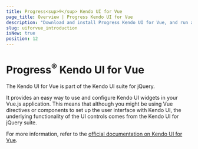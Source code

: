 ```yaml
---
title: Progress<sup>®</sup> Kendo UI for Vue
page_title: Overview | Progress Kendo UI for Vue
description: "Download and install Progress Kendo UI for Vue, and run a sample application."
slug: uiforvue_introduction
isNew: true
position: 12
---
```


# Progress<sup>®</sup> Kendo UI for Vue

The Kendo UI for Vue is part of the Kendo UI suite for jQuery.

It provides an easy way to use and configure Kendo UI widgets in your Vue.js application. This means that although you might be using Vue directives or components to set up the user interface with Kendo UI, the underlying functionality of the UI controls comes from the Kendo UI for jQuery suite.

For more information, refer to the [official documentation on Kendo UI for Vue](https://www.telerik.com/kendo-vue-ui/components/).
